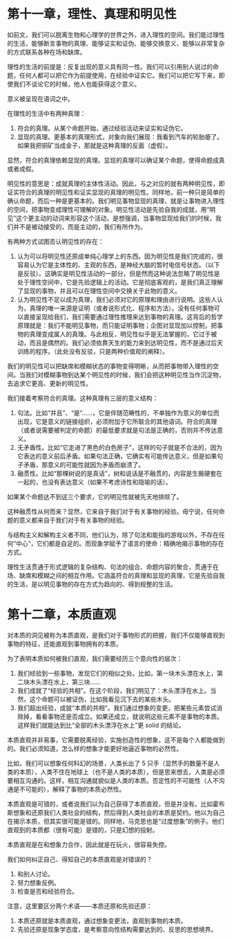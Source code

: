 # 第十一章，理性、真理和明见性

如前文，我们可以脱离生物和心理学的世界之外，进入理性的空间。我们能过理性的生活，能够断言事物的真理、能够证实和证伪、能够交换意义、能够以非常复杂的方式联系各种在场和缺席。

理性的生活的前提是：反复出现的意义具有同一性。我们可以引用别人说过的命题，任何人都可以把它作为前提使用，在经验中证实它。我们可以把它写下来，即使我们不谈论它的时候，他人也能获得这个意义。

意义被呈现在语词之中。

在理性的生活中有两种真理：

1. 符合的真理。从某个命题开始，通过经验活动来证实和证伪它。
2. 显现的真理。更基本的真理形式，对象向我们展现：我看到汽车的轮胎瘪了。如果我把铜矿当成金子，那就是这种真理的反面（虚假）。

显然，符合的真理依赖显现的真理。显现的真理可以确证某个命题，使得命题成真或者成假。

明见性的意思是：成就真理的主体性活动。因此，与之对应的就有两种明见性，即证实符合的真理的明见性和证实显现的真理的明见性。同样地，前一种只是简单的确认命题，而后一种是更基本的。我们明见事物显现的真理，就是让事物进入理性的空间，把事物变成理性可理解的对象。明见性活动是先验自我的成就，用“明见”这个更主动的动词来形容这个活动，是想强调，当事物显现给我们的时候，我们并不是被动接受的，而是主动的，我们有所作为。

有两种方式试图否认明见性的存在：

1. 认为可以将明见性还原成单纯心理学上的东西。因为明见性是我们完成的，很容易认为它是主体性的、主观的东西，是神经大脑的暂时电信号状态。（以下是反驳）。这确实是明见性活动的一部分，但是然而这种说法忽略了明见性是处于理性空间中，它是先验逻辑上的活动。它是彻底客观的，是我们真正理解了显现的事物，并且可以在理性空间中交换关于此物的意义。
2. 认为明见性不足以成为真理，我们必须对它的原理和理由进行说明。这些人认为，真理的唯一来源是证明（或者说形式化、程序和方法）。没有任何事物可以直接呈现给我们，我们需要通过理性推理来达到事物的真理。这背后的哲学原理就是：我们不能明见事物，而只能证明事物；企图对显现加以控制，把事物的真理变成属人的真理。与此相反，明见性似乎是无法掌握的，它过于被动，而且是偶然的。我们必须依靠天生的能力来到达明见性，而不是通过后天训练的程序。（此处没有反驳，只是两种价值观的阐释）。

我们的明见性可以把缺席和模糊状态的事物变得明晰，从而把事物带入理性的空间。当我们对模糊事物到达某个明见性的时候，我们会把这种明见性当作沉淀物，去追求它更高、更新的明见性。

我们接着考察符合的真理。这种真理有三层的意义结构：

1. 句法。比如“并且”、“是”……，它是伴随范畴性的，不单独作为意义的单位而出现，它是意义的链接组织，必须附加于它所联合的其他语词。符合的真理（或者说需要被判定的命题）的最低要求就是句法是正确的，否则并不传达意义。
2. 无矛盾性。比如“它走进了黑色的白色房子”，这样的句子就是不合法的，因为它表达的意义前后矛盾。如果句法正确，它确实有可能传达意义，但是如果句子矛盾，那意义的可能性就因为矛盾而崩溃了。
3. 融贯性。比如“那棵树说的是真话”，树和说话是不融贯的，内容是生搬硬套在一起的，也没有表达意义（如果不考虑诗性和隐喻的话）。

如果某个命题达不到这三个要求，它的明见性就被先天地排除了。

这种融贯性从何而来？显然，它来自于我们对于有关事物的经验。毋宁说，任何命题的意义都来自于我们对于有关事物的经验。

与结构主义和解构主义者不同，他们认为，除了句法和能指的游戏以外，不存在任何“中心”，它们都是自足的。而现象学赋予了语言的使命：精确地揭示事物的存在方式。

理性生活贯通于形式逻辑的复杂结构、句法的组合、命题内容的聚合，贯通于在场、缺席和模糊之间的相互作用。它涵盖符合的真理和显现的真理，它是先验自我的生活，是以明见事物的存在方式为趋向的、得到规整的生活。

# 第十二章，本质直观

对本质的洞见被称为本质直观，是我们对于事物形式的把握，我们不仅能够直观到事物的特征，还能直观到事物拥有的本质。

为了表明本质如何被我们直观，我们需要经历三个意向性的层次：

1. 我们经验到一些事物，发现它们的相似之处。比如，第一块木头漂在水上，第二块木头漂在水上，第三块……
2. 我们成就了“经验的共相”。在这个阶段，我们明见了：木头漂浮在水上。当然，这个命题可以被证伪，比如我看见沉下去的某些木头。
3. 我们超出经验，成就“本质的共相”。我们通过想象的变更，把某些元素尝试消除掉，看看事物还是否成立。如果还成立，就说明这些元素不是事物的本质。这样我们就能达到比“全部的木头漂浮在水上”更 solid 的结论。

本质直观并非易事，它需要脱离经验，实施创造性的想象，这不是每个人都能做到的。我们必须知道，怎么样的想象才能更好地逼近事物的必然性。

比如，我们可以想象任何科幻的场景，人类长出了 5 只手（显然手的数量不是人类的本质），人类不住在地球上（也不是人类的本质），但是思来想去，人类是必须要相互沟通的。这样，相互沟通就貌似是人类的本质。否定性的不可能性（人不沟通是不可能的），解释了事物的本质必然性。

本质直观是可错的，或者说我们以为自己获得了本质直观，但是并没有。比如霍布斯想象和还原我们人类社会的结构，然后得到人类社会的本质是契约。他以为自己在揭示本质，但其实很可能是错的。同样地，马克思也是“过度想象”的例子。他们直观到的本质都（很有可能）是错的，只是幻想的投射。

本质直观是在和想象力合作，因此就是在玩火，很容易失控。

我们如何纠正自己、得知自己的本质直观是对错误的？

1. 和别人讨论。
2. 努力想象反例。
3. 检查是否和经验符合。

注意，这里要区分两个术语——本质还原和先验还原：

1. 本质还原就是本质直观，通过想象变更法，直观到事物的本质。
2. 先验还原是现象学态度，是考察意向性结构需要达到的、反思的思想境界。
